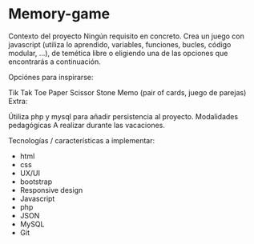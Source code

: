 # Memory-game

Contexto del proyecto
Ningún requisito en concreto. Crea un juego con javascript (utiliza lo aprendido, variables, funciones, bucles, código modular, ...), de temética libre o eligiendo una de las opciones que encontrarás a continuación.

​Opciónes para inspirarse:

Tik Tak Toe
Paper Scissor Stone
Memo (pair of cards, juego de parejas)
​
Extra:

Útiliza php y mysql para añadir persistencia al proyecto.
Modalidades pedagógicas
A realizar durante las vacaciones.

Tecnologías / características a implementar: 
+ html
+ css
+ UX/UI
+ bootstrap
+ Responsive design
+ Javascript
+ php
+ JSON
+ MySQL
+ Git